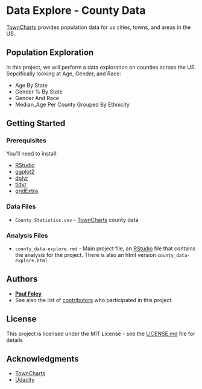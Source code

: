 # Data Explore - County Data

[TownCharts](http://www.towncharts.com/) provides population data for us cities, towns, and areas in the US.


## Population Exploration

In this project, we will perform a data exploration on counties across the US. Sepcifically looking at Age, Gender, and Race:

* Age By State
* Gender % By State
* Gender And Race
* Median_Age Per County Grouped By Ethnicity


## Getting Started

### Prerequisites
You'll need to install:

* [RStudio](https://www.rstudio.com/products/rstudio/download/)
* [ggplot2](http://ggplot2.org/)
* [dplyr](http://dplyr.tidyverse.org/)
* [tidyr](http://tidyr.tidyverse.org/)
* [gridExtra](https://cran.r-project.org/web/packages/gridExtra/index.html)

### Data Files

* `County_Statistics.csv` - [TownCharts](http://www.towncharts.com/) county data

### Analysis Files

* `county_data-explore.rmd` - Main project file, an [RStudio](https://www.rstudio.com/products/rstudio/download/) file that contains the analysis for the project. There is also an html version `county_data-explore.html`


## Authors

* [**Paul Foley**](https://github.com/paulfoley)
* See also the list of [contributors](https://github.com/paulfoley/data-analyst/tree/master/County_Data-Explore) who participated in this project.


## License

This project is licensed under the MIT License - see the [LICENSE.md](LICENSE.md) file for details


## Acknowledgments

* [TownCharts](http://www.towncharts.com/)
* [Udacity](https://www.udacity.com/)